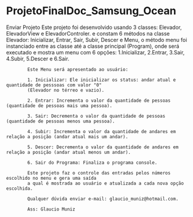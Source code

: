 # ProjetoFinalDoc_Samsung_Ocean
Enviar Projeto
Este projeto foi desenvolvido usando 3 classes: Elevador, ElevadorView e ElevadorControler.
            e constam 6 métodos na classe Elevador: Inicializar, Entrar, Sair, Subir, Descer e Menu,
            o método menu foi instanciado entre as classe até a classe principal (Program), onde será executado
            e mostra um menu com 6 opções: 1.Inicializar, 2.Entrar, 3.Sair, 4.Subir,
            5.Descer e 6.Sair.

            Este Menu será apresentado ao usuário:

            1. Inicializar: Ele inicializar os status: andar atual e quantidade de pesssoas com valor "0"
            (Elevador no térreo e vazio).

            2. Entrar: Incrementa o valor da quantidade de pessoas (quantidade de pessoas mais uma pessoa).

            3. Sair: Decrementa o valor da quantidade de pessoas (quantidade de pessoas menos uma pessoa).

            4. Subir: Incrementa o valor da quantidade de andares em relação a posição (andar atual mais um andar).

            5. Descer: Decrementa o valor da quantidade de andares em relação a posição (andar atual menos um andar).

            6. Sair do Programa: Finaliza o programa console.

            Este projeto faz o controle das entradas pelos números escolhido no menu e gera uma saída
            a qual é mostrada ao usuário e atualizada a cada nova opção escolhida.

            Qualquer dúvida enviar e-mail: glaucio_muniz@hotmail.com.

            Ass: Glaucio Muniz
